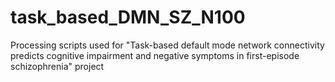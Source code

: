 # task_based_DMN_SZ_N100
Processing scripts used for "Task-based default mode network connectivity predicts cognitive impairment and negative symptoms in first-episode schizophrenia" project
